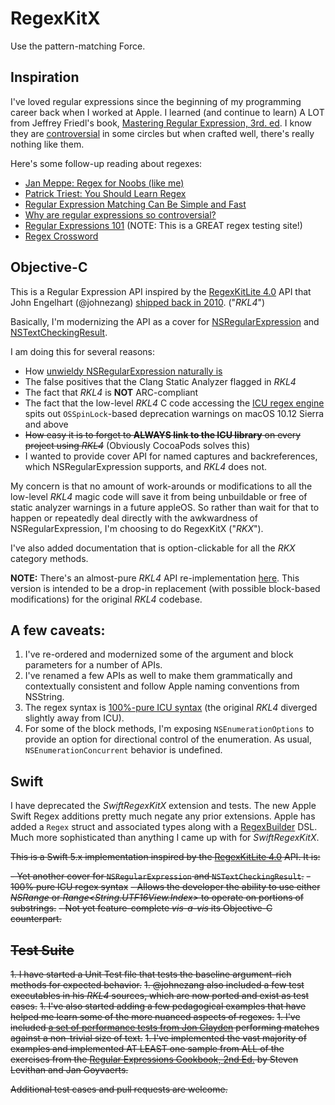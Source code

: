 # RegexKitX

Use the pattern-matching Force.

## Inspiration

I've loved regular expressions since the beginning of my programming career back when I worked at Apple. I learned (and continue to learn) A LOT from Jeffrey Friedl's book, [Mastering Regular Expression, 3rd. ed](http://shop.oreilly.com/product/9780596528126.do). I know they are [controversial](https://blog.codinghorror.com/regex-use-vs-regex-abuse/) in some circles but when crafted well, there's really nothing like them.

Here's some follow-up reading about regexes:

- [Jan Meppe: Regex for Noobs (like me)](https://www.janmeppe.com/blog/regex-for-noobs/)
- [Patrick Triest: You Should Learn Regex](https://blog.patricktriest.com/you-should-learn-regex/)
- [Regular Expression Matching Can Be Simple and Fast](https://swtch.com/~rsc/regexp/regexp1.html)
- [Why are regular expressions so controversial?](https://stackoverflow.com/q/764247)
- [Regular Expressions 101](https://regex101.com) (NOTE: This is a GREAT regex testing site!)
- [Regex Crossword](https://regexcrossword.com)

## Objective-C

This is a Regular Expression API inspired by the [RegexKitLite 4.0](http://regexkit.sourceforge.net/#RegexKitLite) API that John Engelhart (@johnezang) [shipped back in 2010](http://regexkit.sourceforge.net/RegexKitLite/index.html#ReleaseInformation_40). ("*RKL4*")

Basically, I'm modernizing the API as a cover for [NSRegularExpression](https://developer.apple.com/documentation/foundation/nsregularexpression) and [NSTextCheckingResult](https://developer.apple.com/documentation/foundation/nstextcheckingresult).

I am doing this for several reasons:

- How [unwieldy NSRegularExpression naturally is](https://web.archive.org/web/20180102233205/http://nshipster.com/nsregularexpression/) 
- The false positives that the Clang Static Analyzer flagged in *RKL4*
- The fact that *RKL4* is **NOT** ARC-compliant
- The fact that the low-level *RKL4* C code accessing the [ICU regex engine](http://userguide.icu-project.org/strings/regexp) spits out `OSSpinLock`-based deprecation warnings on macOS 10.12 Sierra and above
- ~~How easy it is to forget to **ALWAYS link to the ICU library** on every project using *RKL4*~~ (Obviously CocoaPods solves this)
- I wanted to provide cover API for named captures and backreferences, which NSRegularExpression supports, and *RKL4* does not.

My concern is that no amount of work-arounds or modifications to all the low-level *RKL4* magic code will save it from being unbuildable or free of static analyzer warnings in a future appleOS. So rather than wait for that to happen or repeatedly deal directly with the awkwardness of NSRegularExpression, I'm choosing to do RegexKitX ("*RKX*").

I've also added documentation that is option-clickable for all the *RKX* category methods.

**NOTE:** There's an almost-pure *RKL4* API re-implementation [here](https://github.com/samkrishna/RegexKitX/releases/tag/5.0). This version is intended to be a drop-in replacement (with possible block-based modifications) for the original  *RKL4* codebase.

## A few caveats:

1. I've re-ordered and modernized some of the argument and block parameters for a number of APIs.
1. I've renamed a few APIs as well to make them grammatically and contextually consistent and follow Apple naming conventions from NSString.
1. The regex syntax is [100%-pure ICU syntax](http://userguide.icu-project.org/strings/regexp) (the original *RKL4* diverged slightly away from ICU).
1. For some of the block methods, I'm exposing `NSEnumerationOptions` to provide an option for directional control of the enumeration. As usual, `NSEnumerationConcurrent` behavior is undefined.

## Swift

I have deprecated the *SwiftRegexKitX* extension and tests. The new Apple Swift Regex additions pretty much negate any prior extensions. Apple has added a `Regex` struct and associated types along with a [RegexBuilder](https://developer.apple.com/documentation/regexbuilder) DSL. Much more sophisticated than anything I came up with for *SwiftRegexKitX*.

~~This is a Swift 5.x implementation inspired by the [RegexKitLite 4.0](http://regexkit.sourceforge.net/#RegexKitLite) API. It is:~~

~~- Yet another cover for `NSRegularExpression` and `NSTextCheckingResult`.~~
~~- 100% pure ICU regex syntax~~
~~- Allows the developer the ability to use either *NSRange* or *Range<String.UTF16View.Index>* to operate on portions of substrings.~~
~~- Not yet feature-complete *vis-a-vis* its Objective-C counterpart.~~

## ~~Test Suite~~

~~1. I have started a Unit Test file that tests the baseline argument-rich methods for expected behavior.~~
~~1. @johnezang also included a few test executables in his *RKL4* sources, which are now ported and exist as test cases.~~
~~1. I've also started adding a few pedagogical examples that have helped me learn some of the more nuanced aspects of regexes.~~
~~1. I've included [a set of performance tests from Jon Clayden](https://rpubs.com/jonclayden/regex-performance) performing matches against a non-trivial size of text.~~
~~1. I've implemented the vast majority of examples and implemented AT LEAST one sample from ALL of the exercises from the [Regular Expressions Cookbook, 2nd Ed.](http://www.regular-expressions-cookbook.com) by Steven Levithan and Jan Goyvaerts.~~

~~Additional test cases and pull requests are welcome.~~
